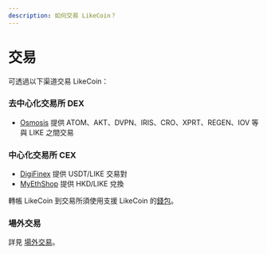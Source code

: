 ```yaml
---
description: 如何交易 LikeCoin？
---
```


# 交易

可透過以下渠道交易 LikeCoin：

### 去中心化交易所 DEX

* [Osmosis](https://app.osmosis.zone/) 提供 ATOM、AKT、DVPN、IRIS、CRO、XPRT、REGEN、IOV 等與 LIKE 之間交易

### 中心化交易所 CEX

* [DigiFinex](https://www.digifinex.com/) 提供 USDT/LIKE 交易對
* [MyEthShop](https://www.myethshop.com/) 提供 HKD/LIKE 兌換

轉帳 LikeCoin 到交易所須使用支援 LikeCoin 的[錢包](../wallet/)。

### 場外交易

詳見 [場外交易](otc.md)。
